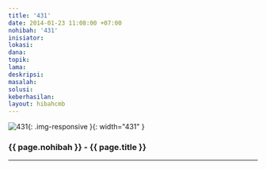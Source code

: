 ```yaml
---
title: '431'
date: 2014-01-23 11:08:00 +07:00
nohibah: '431'
inisiator:
lokasi:
dana:
topik:
lama:
deskripsi:
masalah:
solusi:
keberhasilan:
layout: hibahcmb
---
```


![431](/static/img/hibahcmb/431.png){: .img-responsive }{: width="431" }

### {{ page.nohibah }} - {{ page.title }}

---
